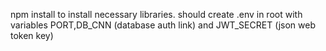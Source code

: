 npm install to install necessary libraries.
should create .env in root with variables PORT,DB_CNN (database auth link) and JWT_SECRET (json web token key)
